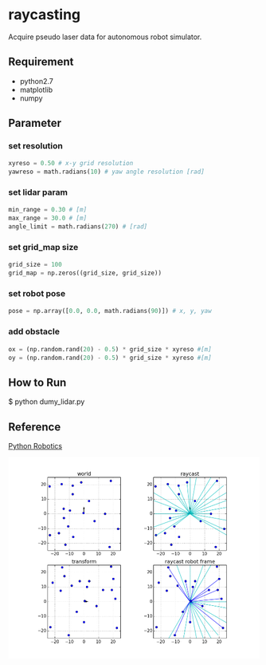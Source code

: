 # raycasting
Acquire pseudo laser data for autonomous robot simulator.

## Requirement
- python2.7
- matplotlib
- numpy

## Parameter

### set resolution

```python:dumy_lidar.py
xyreso = 0.50 # x-y grid resolution 
yawreso = math.radians(10) # yaw angle resolution [rad]
```

### set lidar param

```python:dumy_lidar.py
min_range = 0.30 # [m]
max_range = 30.0 # [m]
angle_limit = math.radians(270) # [rad]
```

### set grid_map size

```python:dumy_lidar.py
grid_size = 100
grid_map = np.zeros((grid_size, grid_size))
```

### set robot pose

```python:dumy_lidar.py
pose = np.array([0.0, 0.0, math.radians(90)]) # x, y, yaw
```

### add obstacle

```python:dumy_lidar.py
ox = (np.random.rand(20) - 0.5) * grid_size * xyreso #[m]
oy = (np.random.rand(20) - 0.5) * grid_size * xyreso #[m]
```

## How to Run
$ python dumy_lidar.py

## Reference
[Python Robotics](https://github.com/AtsushiSakai/PythonRobotics/tree/master/Mapping/raycasting_grid_map)

![alt](image.png)
